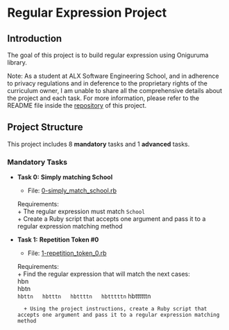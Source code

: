 # Regular Expression Project

## Introduction

The goal of this project is to build regular expression using Oniguruma library.  

Note: As a student at ALX Software Engineering School, and in adherence to privacy regulations and in deference to the proprietary rights of the curriculum owner, I am unable to share all the comprehensive details about the project and each task.
For more information, please refer to the README file inside the [repository](https://github.com/malhaouit/alx-system_engineering-devops/blob/master/README.md) of this project.  

## Project Structure

This project includes 8 **mandatory** tasks and 1 **advanced** tasks.  

### Mandatory Tasks

- **Task 0:** __Simply matching School__  
	+ File: [0-simply_match_school.rb](https://github.com/malhaouit/alx-system_engineering-devops/blob/master/0x06-regular_expressions/0-simply_match_school.rb)  

	Requirements:  
		+ The regular expression must match `School`  
		+ Create a Ruby script that accepts one argument and pass it to a regular expression matching method  

- **Task 1:** __Repetition Token #0__  
	+ File: [1-repetition_token_0.rb]()  

	Requirements:  
		+ Find the regular expression that will match the next cases:  
			hbn  
			hbtn  
			`hbttn  
			hbtttn  
			hbttttn  
			hbtttttn` 
			hbttttttn  

		+ Using the project instructions, create a Ruby script that accepts one argument and pass it to a regular expression matching method 

	

